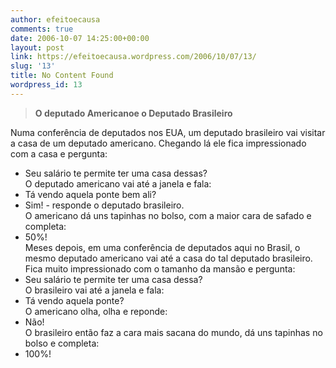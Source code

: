 ```yaml
---
author: efeitoecausa
comments: true
date: 2006-10-07 14:25:00+00:00
layout: post
link: https://efeitoecausa.wordpress.com/2006/10/07/13/
slug: '13'
title: No Content Found
wordpress_id: 13
---
```


>**O deputado Americanoe o Deputado Brasileiro**  
  
Numa conferência de deputados nos EUA, um deputado brasileiro vai visitar a casa de um deputado americano. Chegando lá ele fica impressionado com a casa e pergunta:  
- Seu salário te permite ter uma casa dessas?  
O deputado americano vai até a janela e fala:  
- Tá vendo aquela ponte bem ali?  
- Sim! - responde o deputado brasileiro.  
O americano dá uns tapinhas no bolso, com a maior cara de safado e completa:  
- 50%!  
Meses depois, em uma conferência de deputados aqui no Brasil, o mesmo deputado americano vai até a casa do tal deputado brasileiro. Fica muito impressionado com o tamanho da mansão e pergunta:  
- Seu salário te permite ter uma casa dessa?  
O brasileiro vai até a janela e fala:  
- Tá vendo aquela ponte?  
O americano olha, olha e reponde:  
- Não!  
O brasileiro então faz a cara mais sacana do mundo, dá uns tapinhas no bolso e completa:  
- 100%!
